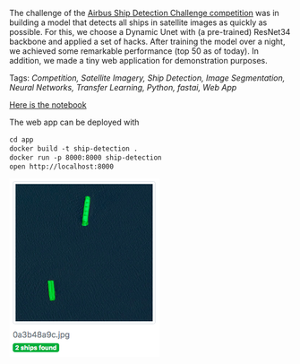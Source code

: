 The challenge of the [Airbus Ship Detection Challenge competition](https://www.kaggle.com/c/airbus-ship-detection) was in building a model that detects all ships in satellite images as quickly as possible. For this, we choose a Dynamic Unet with (a pre-trained) ResNet34 backbone and applied a set of hacks. After training the model over a night, we achieved some remarkable performance (top 50 as of today). In addition, we made a tiny web application for demonstration purposes.

Tags: *Competition, Satellite Imagery, Ship Detection, Image Segmentation, Neural Networks, Transfer Learning, Python, fastai, Web App*

[Here is the notebook](https://nbviewer.jupyter.org/github/polakowo/mlprojects/blob/master/airbus-ship-segmentation/airbus-ship-segmentation.ipynb)

The web app can be deployed with
```
cd app
docker build -t ship-detection .
docker run -p 8000:8000 ship-detection
open http://localhost:8000
```

![Web app screenshot](app.png)
